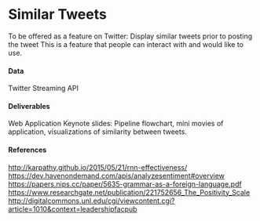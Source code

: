 # Similar Tweets
To be offered as a feature on Twitter: Display similar tweets prior to posting the tweet
This is a feature that people can interact with and would like to use.

#### Data

Twitter Streaming API

#### Deliverables

Web Application
Keynote slides: Pipeline flowchart, mini movies of application, visualizations of similarity between tweets.

#### References

http://karpathy.github.io/2015/05/21/rnn-effectiveness/
https://dev.havenondemand.com/apis/analyzesentiment#overview
https://papers.nips.cc/paper/5635-grammar-as-a-foreign-language.pdf
https://www.researchgate.net/publication/221752656_The_Positivity_Scale
http://digitalcommons.unl.edu/cgi/viewcontent.cgi?article=1010&context=leadershipfacpub

